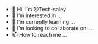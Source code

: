 - 👋 Hi, I’m @Tech-saley
- 👀 I’m interested in ...
- 🌱 I’m currently learning ...
- 💞️ I’m looking to collaborate on ...
- 📫 How to reach me ...

<!---
Tech-saley/Tech-saley is a ✨ special ✨ repository because its `README.md` (this file) appears on your GitHub profile.
You can click the Preview link to take a look at your changes.
--->
